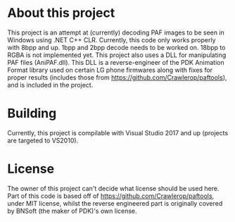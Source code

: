 # About this project
This project is an attempt at (currently) decoding PAF images to be seen in Windows using .NET C++ CLR.
Currently, this code only works properly with 8bpp and up. 1bpp and 2bpp decode needs to be worked on. 18bpp to RGBA is not implemented yet.
This project also uses a DLL for manipulating PAF files (AniPAF.dll). This DLL is a reverse-engineer of the PDK Animation Format library used on certain LG phone firmwares along with fixes for proper results (includes those from https://github.com/Crawlerop/paftools), and is included in the project.
# Building
Currently, this project is compilable with Visual Studio 2017 and up (projects are targeted to VS2010).
# License
The owner of this project can't decide what license should be used here. Part of this code is based off of https://github.com/Crawlerop/paftools, under MIT license, whilst the reverse engineered part is originally covered by BNSoft (the maker of PDK)'s own license.
